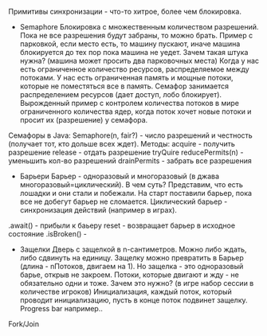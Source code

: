 Примитивы синхронизации - что-то хитрое, более чем блокировка.
- Semaphore
Блокировка с множественным количеством разрешений. Пока не все разрешения будут забраны, то можно брать. Пример с парковкой, если место есть, то машину пускают, иначе машина блокируется до тех пор пока машина не уедет. Зачем такая штука нужна? (машина может просить два парковочных места) Когда у нас есть ограниченное количество ресурсов, распределяемое между потоками. У нас есть ограниченная память и мощные потоки, которые не поместяться все в память. Семафор занимается распределением ресурсов (дает доступ, лобо блокирует). Вырожденный пример с контролем количества потоков в мире ограниченного количества ядер, когда поток хочет новые потоки и просит их (разрешение) у семафора. 

Семафоры в Java:
Semaphore(n, fair?) - число разрешений и честность (получает тот, кто дольше всех ждет).
Методы:
acquire - получить разрешение
release - отдать разрешение
tryQuire
reducePermits(n) - уменьшить кол-во разрешений
drainPermits - забрать все разрешения

- Барьери 
Барьер - одноразовый и многоразовый (в джава многоразовый=циклический). В чем суть? Представим, что есть лошадки и они стали и побежали. На старт поставили барьер, пока все не добегут барьер не сломается. Циклический барьер - синхронизация действий (например в играх).

.await() - прибыли к баьеру
reset - возвращает барьер в исходное состояние
.isBroken() - 

- Защелки
Дверь с защелкой в n-сантиметров. Можно либо ждать, либо сдвинуть на единицу. Защелку можно превратить в Барьер (длина - nПотоков, двигаем на 1). Но защелка - это одноразовый барье, открыв не закроем. Потоки, которые двигают и жду - не обязательно одни и тоже. Зачем это нужно? (в игре набор сессии в количестве игроков) Инициализация, каждый поток, который проводит инициализацию, пусть в конце поток подвинет защелку. Progress bar например..

Fork/Join



